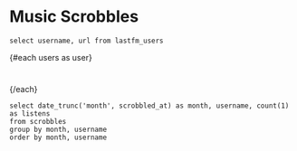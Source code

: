 # Music Scrobbles

```users
select username, url from lastfm_users
```

{#each users as user}
  <h1><a href={user.url}><Value data={user} column=username/></a></h1>
{/each}

```listens_per_month
select date_trunc('month', scrobbled_at) as month, username, count(1) as listens
from scrobbles
group by month, username
order by month, username
```

<LineChart 
    data={listens_per_month} 
    x=month 
    y=listens 
    series=username 
/>